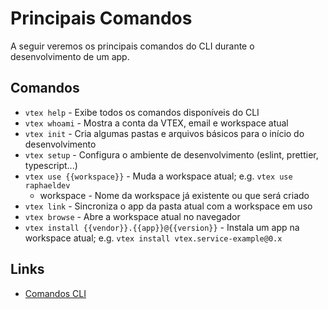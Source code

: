 # Principais Comandos
A seguir veremos os principais comandos do CLI durante o desenvolvimento de um app.

## Comandos
* `vtex help` - Exibe todos os comandos disponíveis do CLI
* `vtex whoami` - Mostra a conta da VTEX, email e workspace atual
* `vtex init` - Cria algumas pastas e arquivos básicos para o início do desenvolvimento
* `vtex setup` - Configura o ambiente de desenvolvimento (eslint, prettier, typescript...)
* `vtex use {{workspace}}` - Muda a workspace atual; e.g. `vtex use raphaeldev`
  * workspace - Nome da workspace já existente ou que será criado
* `vtex link` - Sincroniza o app da pasta atual com a workspace em uso
* `vtex browse` - Abre a workspace atual no navegador
* `vtex install {{vendor}}.{{app}}@{{version}}` - Instala um app na workspace atual; e.g. `vtex install vtex.service-example@0.x`
## Links
* [Comandos CLI](https://developers.vtex.com/vtex-developer-docs/docs/vtex-io-documentation-vtex-io-cli-command-reference)